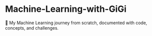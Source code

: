 # Machine-Learning-with-GiGi
🚀 My Machine Learning journey from scratch, documented with code, concepts, and challenges.
